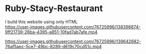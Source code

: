 
# Ruby-Stacy-Restaurant
I build this website using only HTML
<br>
https://user-images.githubusercontent.com/76725996/138396874-9ff21739-26ba-4395-a851-10fad7ab7afe.mp4


https://user-images.githubusercontent.com/76725996/139642682-76af5aec-5ce7-49bc-8289-d619c70cd51c.mp4

